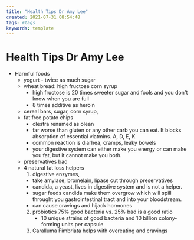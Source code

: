 ```yaml
---
title: "Health Tips Dr Amy Lee"
created: 2021-07-31 08:54:48
tags: #tags
keywords: template
---
```


# Health Tips Dr Amy Lee

- Harmful foods
  - yogurt - twice as much sugar
  - wheat bread: high fructose corn syrup
    - high fructose is 20 times sweeter sugar and fools and you don't know when you are full
    - 8 times additive as heroin
  - cereal bars, sugar, corn syrup, 
  - fat free potato chips
    - olestra renamed as olean
    - far worse than gluten or any other carb you can eat.  It blocks absorption of essential viatmins. A, D, E, K
    - common reaction is diarhea, cramps, leaky bowels
    - your digestive system can either make you energy or can make you fat, but it cannot make you both.
  - preservatives bad
  - 4 natural fat loss helpers
    1. digestive enzymes,
      - take amylase, bromelain, lipase cut through preservatives
       - candida, a yeast, lives in digestive system and is not a helper.  
       - sugar feeds candida make them overgrow which will spill throught you gastrointestinal tract and into your bloodstream.
       - can cause cravings and hijack hormones
    2. probiotics 75% good bacteria vs. 25% bad is a good ratio
       - 10 unique strains of good bacteria and 10 billion colony-forming units per capsule
    3. Caralluma Fimbriata helps with overeating and cravings
